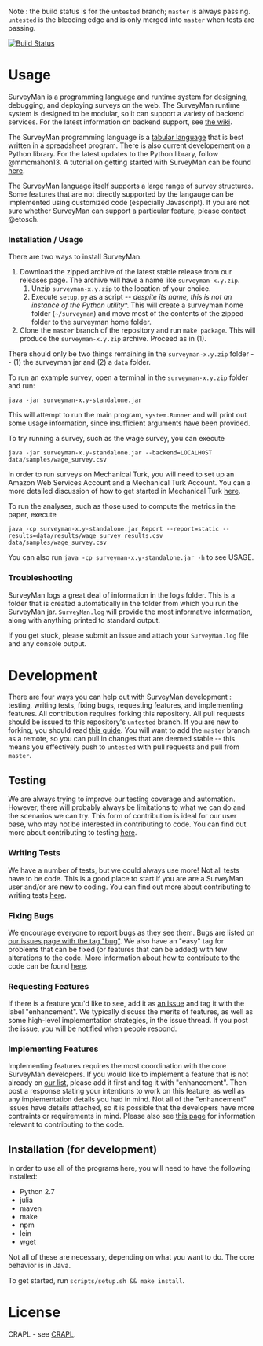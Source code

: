 Note : the build status is for the `untested` branch; `master` is always passing. `untested` is the bleeding edge and is only merged into `master` when tests are passing.

[![Build Status](https://travis-ci.org/etosch/SurveyMan.png?branch=untested)](https://travis-ci.org/etosch/SurveyMan)
# Usage

SurveyMan is a programming language and runtime system for designing, debugging, and deploying surveys on the web. The SurveyMan runtime system is designed to be modular, so it can support a variety of backend services. For the latest information on backend support, see [the wiki](https://github.com/etosch/SurveyMan/wiki/Deploy). 

The SurveyMan programming language is a [tabular language](https://github.com/etosch/SurveyMan/wiki/Csv-Spec) that is best written in a spreadsheet program. There is also current developement on a Python library. For the latest updates to the Python library, follow @mmcmahon13. A tutorial on getting started with SurveyMan can be found [here](https://github.com/etosch/SurveyMan/wiki/Tutorial).

The SurveyMan language itself supports a large range of survey structures. Some features that are not directly supported by the langauge can be implemented using customized code (especially Javascript). If you are not sure whether SurveyMan can support a particular feature, please contact @etosch.

### Installation / Usage

There are two ways to install SurveyMan:

1. Download the zipped archive of the latest stable release from our releases page. The archive will have a name like `surveyman-x.y.zip`. 
    1. Unzip `surveyman-x.y.zip` to the location of your choice.
    2. Execute `setup.py` as a script -- *despite its name, this is not an instance of the Python utility**. This will create a surveyman home folder (`~/surveyman`) and move most of the contents of the zipped folder to the surveyman home folder.
2. Clone the `master` branch of the repository and run `make package`. This will produce the `surveyman-x.y.zip` archive. Proceed as in (1).

There should only be two things remaining in the `surveyman-x.y.zip` folder -- (1) the surveyman jar and (2) a `data` folder. 

To run an example survey, open a terminal in the `surveyman-x.y.zip` folder and run:

`java -jar surveyman-x.y-standalone.jar`

This will attempt to run the main program, `system.Runner` and will print out some usage information, since insufficient arguments have been provided.

To try running a survey, such as the wage survey, you can execute 

`java -jar surveyman-x.y-standalone.jar --backend=LOCALHOST data/samples/wage_survey.csv`

In order to run surveys on Mechanical Turk, you will need to set up an Amazon Web Services Account and a Mechanical Turk Account. You can a more detailed discussion of how to get started in Mechanical Turk [here](https://github.com/etosch/SurveyMan/wiki/Getting-started-on-Mechanical-Turk).

To run the analyses, such as those used to compute the metrics in the paper, execute 

`java -cp surveyman-x.y-standalone.jar Report --report=static --results=data/results/wage_survey_results.csv data/samples/wage_survey.csv`

You can also run `java -cp surveyman-x.y-standalone.jar -h` to see USAGE.

### Troubleshooting

SurveyMan logs a great deal of information in the logs folder. This is a folder that is created automatically in the folder from which you run the SurveyMan jar. `SurveyMan.log` will provide the most informative information, along with anything printed to standard output.

If you get stuck, please submit an issue and attach your `SurveyMan.log` file and any console output.


# Development

There are four ways you can help out with SurveyMan development : testing, writing tests, fixing bugs, requesting features, and implementing features. All contribution requires forking this repository. All pull requests should be issued to this repository's `untested` branch. If you are new to forking, you should read [this guide](https://help.github.com/articles/fork-a-repo). You will want to add the `master` branch as a remote, so you can pull in changes that are deemed stable -- this means you effectively push to `untested` with pull requests and pull from `master`. 

## Testing

We are always trying to improve our testing coverage and automation. However, there will probably always be limitations to what we can do and the scenarios we can try. This form of contribution is ideal for our user base, who may not be interested in contributing to code. You can find out more about contributing to testing [here](https://github.com/etosch/SurveyMan/wiki/Contributing-as-a-Tester).

### Writing Tests

We have a number of tests, but we could always use more! Not all tests have to be code. This is a good place to start if you are are a SurveyMan user and/or are new to coding. You can find out more about contributing to writing tests [here](https://github.com/etosch/SurveyMan/wiki/Contributing-by-Writing-Tests).

### Fixing Bugs

We encourage everyone to report bugs as they see them. Bugs are listed on [our issues page with the tag "bug"](https://github.com/etosch/SurveyMan/issues?direction=desc&labels=bug&page=1&sort=created&state=open). We also have an "easy" tag for problems that can be fixed (or features that can be added) with few alterations to the code. More information about how to contribute to the code can be found  [here](https://github.com/etosch/SurveyMan/wiki/Contributing-to-the-Code-Base).

### Requesting Features

If there is a feature you'd like to see, add it as [an issue](https://github.com/etosch/SurveyMan/issues?direction=desc&labels=enhancement&page=1&sort=created&state=open) and tag it with the label "enhancement". We typically discuss the merits of features, as well as some high-level implementation strategies, in the issue thread. If you post the issue, you will be notified when people respond.

### Implementing Features

Implementing features requires the most coordination with the core SurveyMan developers. If you would like to implement a feature that is not already on [our list](https://github.com/etosch/SurveyMan/issues?direction=desc&labels=enhancement&page=1&sort=created&state=open), please add it first and tag it with "enhancement". Then post a response stating your intentions to work on this feature, as well as any implementation details you had in mind. Not all of the "enhancement" issues have details attached, so it is possible that the developers have more contraints or requirements in mind. Please also see [this page](https://github.com/etosch/SurveyMan/wiki/Contributing-to-the-Code-Base) for information relevant to contributing to the code.

## Installation (for development)

In order to use all of the programs here, you will need to have the following installed:

* Python 2.7
* julia
* maven 
* make
* npm
* lein
* wget

Not all of these are necessary, depending on what you want to do. The core behavior is in Java.

To get started, run `scripts/setup.sh && make install`.  

# License 
CRAPL - see [CRAPL](CRAPL).
